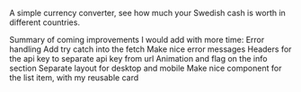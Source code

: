 A simple currency converter, see how much your Swedish cash is worth in different countries.

Summary of coming improvements I would add with more time:
Error handling 
Add try catch into the fetch
Make nice error messages
Headers for the api key to separate api key from url
Animation and flag on the info section
Separate layout for desktop and mobile
Make nice component for the list item, with my reusable card


